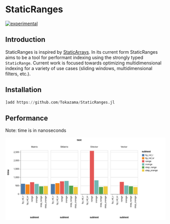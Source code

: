 # StaticRanges

[![experimental](http://badges.github.io/stability-badges/dist/experimental.svg)](http://github.com/badges/stability-badges)

## Introduction

StaticRanges is inspired by [StaticArrays](https://github.com/JuliaArrays/StaticArrays.jl).
In its current form StaticRanges aims to be a tool for performant indexing using the strongly
typed `StaticRange`. Current work is focused towards optimizing multidimensional indexing
for a variety of use cases (sliding windows, multidimensional filters, etc.).

## Installation
```julia
]add https://github.com/Tokazama/StaticRanges.jl
```

## Performance

Note: time is in nanoseconds

![Indexing Benchmarks](benchmark/indexing.svg)
